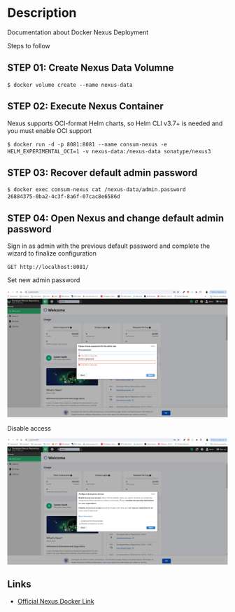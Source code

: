 # Description
Documentation about Docker Nexus Deployment

Steps to follow 

## STEP 01: Create Nexus Data Volumne

```
$ docker volume create --name nexus-data
```

## STEP 02: Execute Nexus Container

Nexus supports OCI-format Helm charts, so Helm CLI v3.7+ is needed and you must enable OCI support
```
$ docker run -d -p 8081:8081 --name consum-nexus -e HELM_EXPERIMENTAL_OCI=1 -v nexus-data:/nexus-data sonatype/nexus3
```

## STEP 03: Recover default admin password

```
$ docker exec consum-nexus cat /nexus-data/admin.password
26884375-0ba2-4c3f-8a6f-07cac8e6586d
```

## STEP 04: Open Nexus and change default admin password

Sign in as admin with the previous default password and complete the wizard to finalize configuration

```
GET http://localhost:8081/
```

Set new admin password

![Nexus password](./images/nexus-new-password.png "Nexus password")

Disable access

![Nexus access](./images/nexus-access.png "Nexus access")

## Links

- [Official Nexus Docker Link](https://hub.docker.com/r/sonatype/nexus3/)
